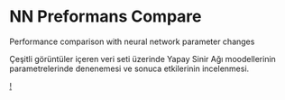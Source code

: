 # NN Preformans Compare
Performance comparison with neural network parameter changes

Çeşitli görüntüler içeren veri seti üzerinde Yapay Sinir Ağı moodellerinin parametrelerinde denenemesi ve sonuca etkilerinin incelenmesi.


[!](ScreenImgNN.png)
